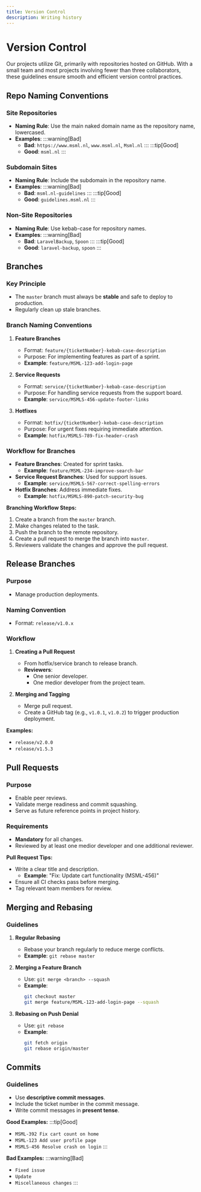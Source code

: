 ```yaml
---
title: Version Control
description: Writing history
---
```

# Version Control

Our projects utilize Git, primarily with repositories hosted on GitHub. With a small team and most projects involving fewer than three collaborators, these guidelines ensure smooth and efficient version control practices.

## Repo Naming Conventions

### Site Repositories
- **Naming Rule**: Use the main naked domain name as the repository name, lowercased.
- **Examples**:
:::warning[Bad]
  - **Bad**: `https://www.msml.nl`, `www.msml.nl`, `Msml.nl`
:::
:::tip[Good]
  - **Good**: `msml.nl`
:::

### Subdomain Sites
- **Naming Rule**: Include the subdomain in the repository name.
- **Examples**:
:::warning[Bad]
  - **Bad**: `msml.nl-guidelines`
:::
:::tip[Good]
  - **Good**: `guidelines.msml.nl`
:::

### Non-Site Repositories
- **Naming Rule**: Use kebab-case for repository names.
- **Examples**:
:::warning[Bad]
  - **Bad**: `LaravelBackup`, `Spoon`
:::
:::tip[Good]
  - **Good**: `laravel-backup`, `spoon`
:::

## Branches

### Key Principle
- The `master` branch must always be **stable** and safe to deploy to production.
- Regularly clean up stale branches.

### Branch Naming Conventions

1. **Feature Branches**
   - Format: `feature/{ticketNumber}-kebab-case-description`
   - Purpose: For implementing features as part of a sprint.
   - **Example**: `feature/MSML-123-add-login-page`

2. **Service Requests**
   - Format: `service/{ticketNumber}-kebab-case-description`
   - Purpose: For handling service requests from the support board.
   - **Example**: `service/MSMLS-456-update-footer-links`

3. **Hotfixes**
   - Format: `hotfix/{ticketNumber}-kebab-case-description`
   - Purpose: For urgent fixes requiring immediate attention.
   - **Example**: `hotfix/MSMLS-789-fix-header-crash`

### Workflow for Branches

- **Feature Branches**: Created for sprint tasks.
  - **Example**: `feature/MSML-234-improve-search-bar`
- **Service Request Branches**: Used for support issues.
  - **Example**: `service/MSMLS-567-correct-spelling-errors`
- **Hotfix Branches**: Address immediate fixes.
  - **Example**: `hotfix/MSMLS-890-patch-security-bug`

**Branching Workflow Steps:**
1. Create a branch from the `master` branch.
2. Make changes related to the task.
3. Push the branch to the remote repository.
4. Create a pull request to merge the branch into `master`.
5. Reviewers validate the changes and approve the pull request.

## Release Branches

### Purpose
- Manage production deployments.

### Naming Convention
- Format: `release/v1.0.x`

### Workflow

1. **Creating a Pull Request**
   - From hotfix/service branch to release branch.
   - **Reviewers**: 
     - One senior developer.
     - One medior developer from the project team.

2. **Merging and Tagging**
   - Merge pull request.
   - Create a GitHub tag (e.g., `v1.0.1`, `v1.0.2`) to trigger production deployment.

**Examples:**
- `release/v2.0.0`
- `release/v1.5.3`

## Pull Requests

### Purpose
- Enable peer reviews.
- Validate merge readiness and commit squashing.
- Serve as future reference points in project history.

### Requirements
- **Mandatory** for all changes.
- Reviewed by at least one medior developer and one additional reviewer.

**Pull Request Tips:**
- Write a clear title and description.
  - **Example**: "Fix: Update cart functionality (MSML-456)"
- Ensure all CI checks pass before merging.
- Tag relevant team members for review.

## Merging and Rebasing

### Guidelines

1. **Regular Rebasing**
   - Rebase your branch regularly to reduce merge conflicts.
   - **Example**: `git rebase master`

2. **Merging a Feature Branch**
   - Use: `git merge <branch> --squash`
   - **Example**:
     ```bash
     git checkout master
     git merge feature/MSML-123-add-login-page --squash
     ```

3. **Rebasing on Push Denial**
   - Use: `git rebase`
   - **Example**:
     ```bash
     git fetch origin
     git rebase origin/master
     ```

## Commits

### Guidelines
- Use **descriptive commit messages**.
- Include the ticket number in the commit message.
- Write commit messages in **present tense**.

**Good Examples:**
:::tip[Good]
- `MSML-392 Fix cart count on home`
- `MSML-123 Add user profile page`
- `MSMLS-456 Resolve crash on login`
:::

**Bad Examples:**
:::warning[Bad]
- `Fixed issue`
- `Update`
- `Miscellaneous changes`
:::
